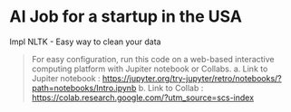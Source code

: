 # AI Job for a startup in the USA
Impl NLTK - Easy way to clean your data

> For easy configuration, run this code on a web-based interactive computing platform with Jupiter notebook or Collabs. a. Link to Jupiter notebook : https://jupyter.org/try-jupyter/retro/notebooks/?path=notebooks/Intro.ipynb b. Link to Collab : https://colab.research.google.com/?utm_source=scs-index

